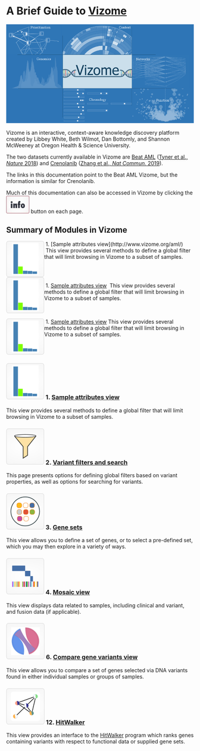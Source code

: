 # A Brief Guide to [**Vizome**](http://www.vizome.org)

![vizome_main](img/vizome_main.png)

Vizome is an interactive, context-aware knowledge discovery platform created by Libbey White, Beth Wilmot, Dan Bottomly, and Shannon McWeeney at Oregon Health & Science University.

The two datasets currently available in Vizome are [Beat AML](http://vizome.org/aml/) ([Tyner et al., *Nature* 2018](https://www.nature.com/articles/s41586-018-0623-z)) and [Crenolanib](http://vizome.org/crenolanib/) ([Zhang et al., *Nat Commun.* 2019](https://www.nature.com/articles/s41467-018-08263-x)). 

The links in this documentation point to the Beat AML Vizome, but the information is similar for Crenolanib.

Much of this documentation can also be accessed in Vizome by clicking the ![info_button](img/info_button.jpg) button on each page.

## Summary of Modules in Vizome

<img src="img/samples_bar.png" align="left"> 
&nbsp;1. [Sample attributes view](http://www.vizome.org/aml/)
&nbsp;This view provides several methods to define a global filter that will limit browsing in Vizome to a subset of samples.
<br clear="left"/>


<img src="img/samples_bar.png" align="left">

&nbsp;1. [Sample attributes view](http://www.vizome.org/aml/)
&nbsp;This view provides several methods to define a global filter that will limit browsing in Vizome to a subset of samples.
<br clear="left"/>

<img src="img/samples_bar.png" align="left">&nbsp;1. [Sample attributes view](http://www.vizome.org/aml/)&nbsp;This view provides several methods to define a global filter that will limit browsing in Vizome to a subset of samples.
<br clear="left"/>


### ![samples_bar](img/samples_bar.png) 1. [Sample attributes view](http://www.vizome.org/aml/)
This view provides several methods to define a global filter that will limit browsing in Vizome to a subset of samples.

### ![variants](img/variants.png) 2. [Variant filters and search](http://www.vizome.org/aml/variant_filter/)
This page presents options for defining global filters based on variant properties, as well as options for searching for variants.

### ![genesets_main](img/genesets_main.png) 3. [Gene sets](http://vizome.org/aml/geneset/)
This view allows you to define a set of genes, or to select a pre-defined set, which you may then explore in a variety of ways.

### ![mosaic](img/mosaic.png) 4. [Mosaic view](http://vizome.org/aml/mosaic/)
This view displays data related to samples, including clinical and variant, and fusion data (if applicable).

### ![compare](img/compare.png) 6. [Compare gene variants view](http://vizome.org/aml/compare_genes/)
This view allows you to compare a set of genes selected via DNA variants found in either individual samples or groups of samples.

### ![hitwalker](img/hitwalker.png) 12. [HitWalker](http://vizome.org/aml/hitwalker/)
This view provides an interface to the [HitWalker](https://www.ncbi.nlm.nih.gov/pmc/articles/PMC3570211/) program which ranks genes containing variants with respect to functional data or supplied gene sets.

